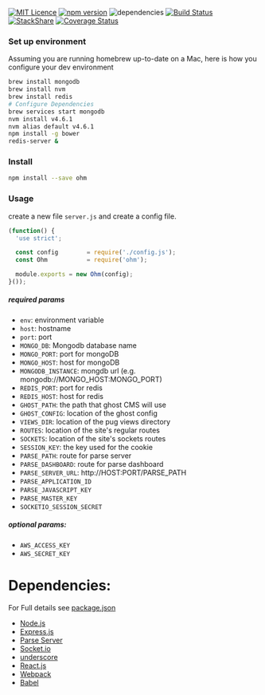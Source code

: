 [![MIT Licence](https://badges.frapsoft.com/os/mit/mit.png?v=103)](https://opensource.org/licenses/mit-license.php) [![npm version](https://badge.fury.io/js/ohm.svg)](https://badge.fury.io/js/ohm) ![dependencies](https://david-dm.org/ohmlabs/ohm.svg) [![Build Status](https://travis-ci.org/ohmlabs/ohm.svg?branch=master)](https://travis-ci.org/ohmlabs/ohm) [![StackShare](http://img.shields.io/badge/tech-stack-0690fa.svg?style=flat)](http://stackshare.io/camwes/ohm-fm) [![Coverage Status](https://coveralls.io/repos/github/ohmlabs/ohm/badge.svg?branch=master)](https://coveralls.io/github/ohmlabs/ohm?branch=master)
### Set up environment
Assuming you are running homebrew up-to-date on a Mac, here is how you configure your dev environment
```sh
brew install mongodb
brew install nvm
brew install redis
# Configure Dependencies
brew services start mongodb
nvm install v4.6.1
nvm alias default v4.6.1
npm install -g bower
redis-server &
```
### Install
```sh
npm install --save ohm
```
### Usage
create a new file `server.js` and create a config file.
```javascript
(function() {
  'use strict';

  const config        = require('./config.js');
  const Ohm           = require('ohm');

  module.exports = new Ohm(config);
}());
````
##### required params
* `env`: environment variable
* `host`: hostname
* `port`: port
* `MONGO_DB`: Mongodb database name
* `MONGO_PORT`: port for mongoDB
* `MONGO_HOST`: host for mongoDB
* `MONGODB_INSTANCE`: mongdb url (e.g. mongodb://MONGO_HOST:MONGO_PORT)
* `REDIS_PORT`: port for redis
* `REDIS_HOST`: host for redis
* `GHOST_PATH`: the path that ghost CMS will use
* `GHOST_CONFIG`: location of the ghost config
* `VIEWS_DIR`: location of the pug views directory
* `ROUTES`: location of the site's regular routes
* `SOCKETS`: location of the site's sockets routes
* `SESSION_KEY`: the key used for the cookie
* `PARSE_PATH`: route for parse server
* `PARSE_DASHBOARD`: route for parse dashboard
* `PARSE_SERVER_URL`: http://HOST:PORT/PARSE_PATH
* `PARSE_APPLICATION_ID`
* `PARSE_JAVASCRIPT_KEY` 
* `PARSE_MASTER_KEY`
* `SOCKETIO_SESSION_SECRET`

##### optional params:
* `AWS_ACCESS_KEY`
* `AWS_SECRET_KEY`

# Dependencies:
For Full details see [package.json](https://github.com/ohmlabs/ohm/blob/master/package.json)

* [Node.js](https://nodejs.org/en/)
* [Express.js](http://expressjs.com/guide.html)
* [Parse Server](https://github.com/ParsePlatform/parse-server)
* [Socket.io](https://github.com/socketio/socket.io)
* [underscore](http://underscorejs.org/)
* [React.js](https://facebook.github.io/react/)
* [Webpack](https://webpack.github.io/)
* [Babel](https://babeljs.io/)
```
